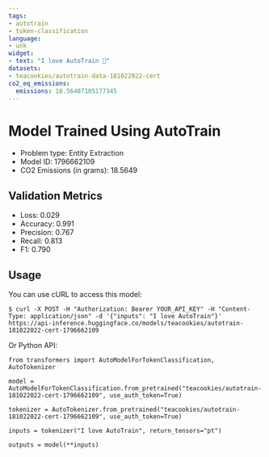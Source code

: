 ```yaml
---
tags:
- autotrain
- token-classification
language:
- unk
widget:
- text: "I love AutoTrain 🤗"
datasets:
- teacookies/autotrain-data-181022022-cert
co2_eq_emissions:
  emissions: 18.56487105177345
---
```


# Model Trained Using AutoTrain

- Problem type: Entity Extraction
- Model ID: 1796662109
- CO2 Emissions (in grams): 18.5649

## Validation Metrics

- Loss: 0.029
- Accuracy: 0.991
- Precision: 0.767
- Recall: 0.813
- F1: 0.790

## Usage

You can use cURL to access this model:

```
$ curl -X POST -H "Authorization: Bearer YOUR_API_KEY" -H "Content-Type: application/json" -d '{"inputs": "I love AutoTrain"}' https://api-inference.huggingface.co/models/teacookies/autotrain-181022022-cert-1796662109
```

Or Python API:

```
from transformers import AutoModelForTokenClassification, AutoTokenizer

model = AutoModelForTokenClassification.from_pretrained("teacookies/autotrain-181022022-cert-1796662109", use_auth_token=True)

tokenizer = AutoTokenizer.from_pretrained("teacookies/autotrain-181022022-cert-1796662109", use_auth_token=True)

inputs = tokenizer("I love AutoTrain", return_tensors="pt")

outputs = model(**inputs)
```